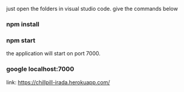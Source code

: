 just open the folders in visual studio code. give the commands below

### npm install

### npm start
 
 the application will start on port 7000.
 
 ### google localhost:7000


link: https://chillpill-irada.herokuapp.com/
